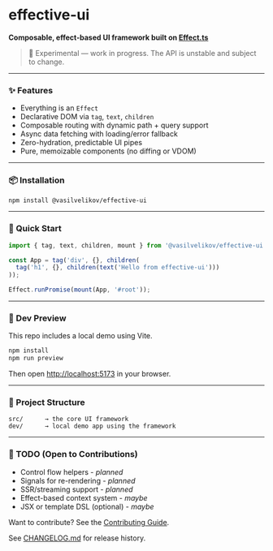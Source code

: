 # effective-ui

**Composable, effect-based UI framework built on [Effect.ts](https://effect.website)**

> 🧪 Experimental — work in progress. The API is unstable and subject to change.

---

### ✨ Features

- Everything is an `Effect`
- Declarative DOM via `tag`, `text`, `children`
- Composable routing with dynamic path + query support
- Async data fetching with loading/error fallback
- Zero-hydration, predictable UI pipes
- Pure, memoizable components (no diffing or VDOM)

---

### 📦 Installation

```bash
npm install @vasilvelikov/effective-ui
```

---

### 🚀 Quick Start

```typescript
import { tag, text, children, mount } from '@vasilvelikov/effective-ui';

const App = tag('div', {}, children(
  tag('h1', {}, children(text('Hello from effective-ui')))
));

Effect.runPromise(mount(App, '#root'));
```

---

### 🧪 Dev Preview

This repo includes a local demo using Vite.

```bash
npm install
npm run preview
```

Then open [http://localhost:5173](http://localhost:5173) in your browser.

---

### 📁 Project Structure

```text
src/      → the core UI framework
dev/      → local demo app using the framework
```

---

### 🔧 TODO (Open to Contributions)

- Control flow helpers - _planned_
- Signals for re-rendering - _planned_
- SSR/streaming support - _planned_
- Effect-based context system - _maybe_
- JSX or template DSL (optional) - _maybe_

Want to contribute? See the [Contributing Guide](https://github.com/VasilVelikov00/effective-ui/blob/main/CONTRIBUTING.md).

See [CHANGELOG.md](https://github.com/VasilVelikov00/effective-ui/blob/main/CHANGELOG.md) for release history.